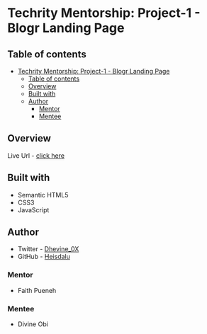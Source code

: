 # Techrity Mentorship: Project-1 - Blogr Landing Page


## Table of contents

- [Techrity Mentorship: Project-1 - Blogr Landing Page](#techrity-mentorship-project-1---blogr-landing-page)
  - [Table of contents](#table-of-contents)
  - [Overview](#overview)
  - [Built with](#built-with)
  - [Author](#author)
    - [Mentor](#mentor)
    - [Mentee](#mentee)

## Overview

Live Url - [click here](https://glowing-dango-cc6558.netlify.app/)

## Built with

- Semantic HTML5
- CSS3
- JavaScript

## Author

- Twitter - [Dhevine_0X](http://twitter.com/Dhevine_0X)
- GitHub - [Heisdalu](https://github.com/Heisdalu)

### Mentor

- Faith Pueneh

### Mentee

- Divine Obi
